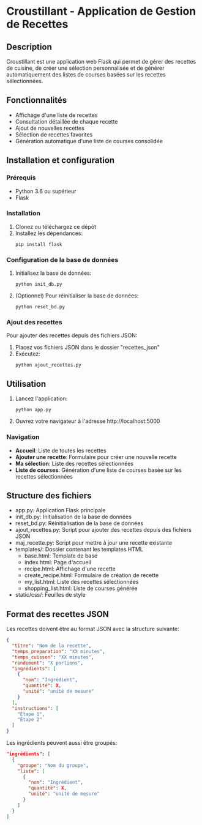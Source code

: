 # Croustillant - Application de Gestion de Recettes

## Description
Croustillant est une application web Flask qui permet de gérer des recettes de cuisine, de créer une sélection personnalisée et de générer automatiquement des listes de courses basées sur les recettes sélectionnées.

## Fonctionnalités
- Affichage d'une liste de recettes
- Consultation détaillée de chaque recette
- Ajout de nouvelles recettes
- Sélection de recettes favorites
- Génération automatique d'une liste de courses consolidée

## Installation et configuration

### Prérequis
- Python 3.6 ou supérieur
- Flask

### Installation
1. Clonez ou téléchargez ce dépôt
2. Installez les dépendances:
   ```
   pip install flask
   ```

### Configuration de la base de données
1. Initialisez la base de données:
   ```
   python init_db.py
   ```
2. (Optionnel) Pour réinitialiser la base de données:
   ```
   python reset_bd.py
   ```

### Ajout des recettes
Pour ajouter des recettes depuis des fichiers JSON:
1. Placez vos fichiers JSON dans le dossier "recettes_json"
2. Exécutez:
   ```
   python ajout_recettes.py
   ```

## Utilisation
1. Lancez l'application:
   ```
   python app.py
   ```
2. Ouvrez votre navigateur à l'adresse http://localhost:5000

### Navigation
- **Accueil**: Liste de toutes les recettes
- **Ajouter une recette**: Formulaire pour créer une nouvelle recette
- **Ma sélection**: Liste des recettes sélectionnées
- **Liste de courses**: Génération d'une liste de courses basée sur les recettes sélectionnées

## Structure des fichiers
- app.py: Application Flask principale
- init_db.py: Initialisation de la base de données
- reset_bd.py: Réinitialisation de la base de données
- ajout_recettes.py: Script pour ajouter des recettes depuis des fichiers JSON
- maj_recette.py: Script pour mettre à jour une recette existante
- templates/: Dossier contenant les templates HTML
  - base.html: Template de base
  - index.html: Page d'accueil
  - recipe.html: Affichage d'une recette
  - create_recipe.html: Formulaire de création de recette
  - my_list.html: Liste des recettes sélectionnées
  - shopping_list.html: Liste de courses générée
- static/css/: Feuilles de style

## Format des recettes JSON
Les recettes doivent être au format JSON avec la structure suivante:
```json
{
  "titre": "Nom de la recette",
  "temps_preparation": "XX minutes",
  "temps_cuisson": "XX minutes",
  "rendement": "X portions",
  "ingrédients": [
    {
      "nom": "Ingrédient",
      "quantité": X,
      "unité": "unité de mesure"
    }
  ],
  "instructions": [
    "Étape 1",
    "Étape 2"
  ]
}
```

Les ingrédients peuvent aussi être groupés:
```json
"ingrédients": [
  {
    "groupe": "Nom du groupe",
    "liste": [
      {
        "nom": "Ingrédient",
        "quantité": X,
        "unité": "unité de mesure"
      }
    ]
  }
]
```
